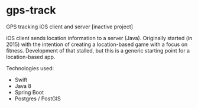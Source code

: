 # gps-track
GPS tracking iOS client and server [inactive project]

iOS client sends location information to a server (Java).  Originally started (in 2015) 
with the intention of creating a location-based game with a focus on fitness.  Development
of that stalled, but this is a generic starting point for a location-based app.

Technologies used:
* Swift
* Java 8
* Spring Boot
* Postgres / PostGIS

